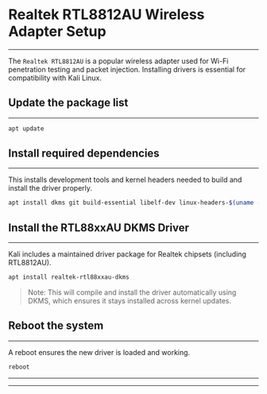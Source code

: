 # Realtek RTL8812AU Wireless Adapter Setup
---
The `Realtek RTL8812AU` is a popular wireless adapter used for Wi-Fi penetration testing and packet injection. Installing drivers is essential for compatibility with Kali Linux.

## Update the package list
---
```bash
apt update
```

## Install required dependencies
---
This installs development tools and kernel headers needed to build and install the driver properly.
```bash
apt install dkms git build-essential libelf-dev linux-headers-$(uname -r)
```

## Install the RTL88xxAU DKMS Driver
---
Kali includes a maintained driver package for Realtek chipsets (including RTL8812AU).
```bash
apt install realtek-rtl88xxau-dkms
```
> Note: This will compile and install the driver automatically using DKMS, which ensures it stays installed across kernel updates.

## Reboot the system
---
A reboot ensures the new driver is loaded and working.
```bash
reboot
```

---
---

